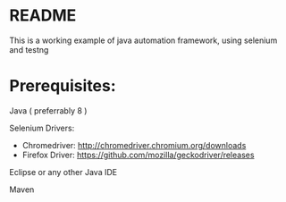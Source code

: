 # README
This is a working example of java automation framework, using selenium and testng

# Prerequisites: 
Java ( preferrably 8 )

Selenium Drivers: 
- Chromedriver: http://chromedriver.chromium.org/downloads
- Firefox Driver: https://github.com/mozilla/geckodriver/releases

Eclipse or any other Java IDE

Maven
